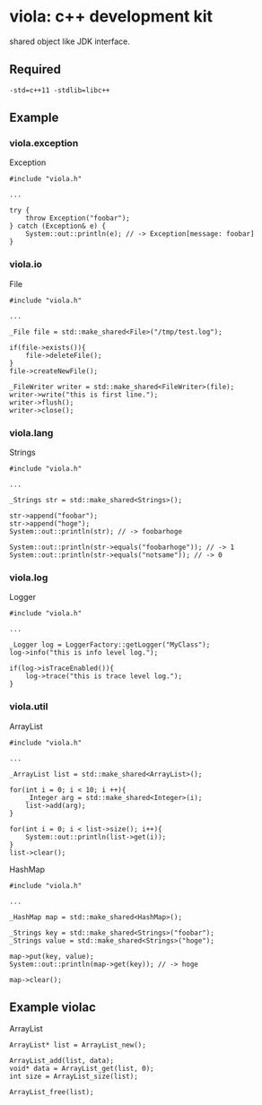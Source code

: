 # viola: c++ development kit
shared object like JDK interface.

## Required
```
-std=c++11 -stdlib=libc++
```

## Example

### viola.exception

Exception
```
#include "viola.h"

...

try {
	throw Exception("foobar");
} catch (Exception& e) {
	System::out::println(e); // -> Exception[message: foobar]
}
```

### viola.io

File
```
#include "viola.h"

...

_File file = std::make_shared<File>("/tmp/test.log");

if(file->exists()){
	file->deleteFile();
}
file->createNewFile();

_FileWriter writer = std::make_shared<FileWriter>(file);
writer->write("this is first line.");
writer->flush();
writer->close();
```

### viola.lang

Strings
```
#include "viola.h"

...

_Strings str = std::make_shared<Strings>();

str->append("foobar");
str->append("hoge");
System::out::println(str); // -> foobarhoge

System::out::println(str->equals("foobarhoge")); // -> 1
System::out::println(str->equals("notsame")); // -> 0
```

### viola.log

Logger

```
#include "viola.h"

...

_Logger log = LoggerFactory::getLogger("MyClass");
log->info("this is info level log.");

if(log->isTraceEnabled()){
	log->trace("this is trace level log.");
}
```

### viola.util

ArrayList
```
#include "viola.h"

...

_ArrayList list = std::make_shared<ArrayList>();

for(int i = 0; i < 10; i ++){
	_Integer arg = std::make_shared<Integer>(i);
	list->add(arg);
}

for(int i = 0; i < list->size(); i++){
	System::out::println(list->get(i));
}
list->clear();
```

HashMap
```
#include "viola.h"

...

_HashMap map = std::make_shared<HashMap>();

_Strings key = std::make_shared<Strings>("foobar");
_Strings value = std::make_shared<Strings>("hoge");

map->put(key, value);
System::out::println(map->get(key)); // -> hoge

map->clear();
```

## Example violac

ArrayList
```
ArrayList* list = ArrayList_new();

ArrayList_add(list, data);
void* data = ArrayList_get(list, 0);
int size = ArrayList_size(list);

ArrayList_free(list);
```
